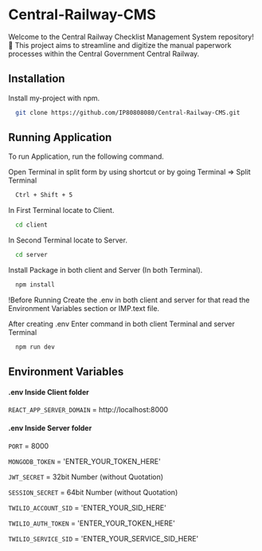 # Central-Railway-CMS
Welcome to the Central Railway Checklist Management System repository! 🚆 This project aims to streamline and digitize the manual paperwork processes within the Central Government Central Railway.

## Installation

Install my-project with npm.

```bash
  git clone https://github.com/IP80808080/Central-Railway-CMS.git
```

    
## Running Application

To run Application, run the following command.

Open Terminal in split form by using shortcut or by going Terminal => Split Terminal
```bash
  Ctrl + Shift + 5
```

In First Terminal locate to Client.
```bash
  cd client
```
In Second Terminal locate to Server.
```bash
  cd server
```
Install Package in both client and Server (In both Terminal).
```bash
  npm install
```
!Before Running Create the .env in both client and server for that read the Environment Variables section or IMP.text file.

After creating .env Enter command in both client Terminal and server Terminal
```bash
  npm run dev
```

## Environment Variables

#### .env Inside Client folder

`REACT_APP_SERVER_DOMAIN` = http://localhost:8000

#### .env Inside Server folder

`PORT` = 8000

`MONGODB_TOKEN` = 'ENTER_YOUR_TOKEN_HERE' 

`JWT_SECRET`  = 32bit Number (without Quotation)

`SESSION_SECRET` = 64bit Number (without Quotation)

`TWILIO_ACCOUNT_SID` = 'ENTER_YOUR_SID_HERE'

`TWILIO_AUTH_TOKEN` = 'ENTER_YOUR_TOKEN_HERE'

`TWILIO_SERVICE_SID` = 'ENTER_YOUR_SERVICE_SID_HERE'


